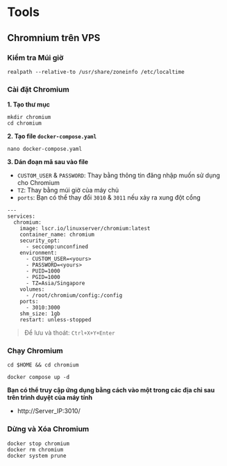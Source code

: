 # Tools

## Chromnium trên VPS

### Kiểm tra Múi giờ
```console
realpath --relative-to /usr/share/zoneinfo /etc/localtime
```

### Cài đặt Chromium
**1. Tạo thư mục**
```console
mkdir chromium
cd chromium
```

**2. Tạo file `docker-compose.yaml`**
```
nano docker-compose.yaml
```

**3. Dán đoạn mã sau vào file**
* `CUSTOM_USER` & `PASSWORD`: Thay bằng thông tin đăng nhập muốn sử dụng cho Chromium  
* `TZ`: Thay bằng múi giờ của máy chủ  
* `ports`: Bạn có thể thay đổi `3010` & `3011` nếu xảy ra xung đột cổng  
```
---
services:
  chromium:
    image: lscr.io/linuxserver/chromium:latest
    container_name: chromium
    security_opt:
      - seccomp:unconfined
    environment:
      - CUSTOM_USER=<yours>
      - PASSWORD=<yours>
      - PUID=1000
      - PGID=1000
      - TZ=Asia/Singapore
    volumes:
      - /root/chromium/config:/config
    ports:
      - 3010:3000
    shm_size: 1gb
    restart: unless-stopped
```
> Để lưu và thoát: `Ctrl+X+Y+Enter`  

### Chạy Chromium

```console
cd $HOME && cd chromium

docker compose up -d
```
**Bạn có thể truy cập ứng dụng bằng cách vào một trong các địa chỉ sau trên trình duyệt của máy tính**  
* http://Server_IP:3010/  

### Dừng và Xóa Chromium

```
docker stop chromium  
docker rm chromium  
docker system prune  
```

